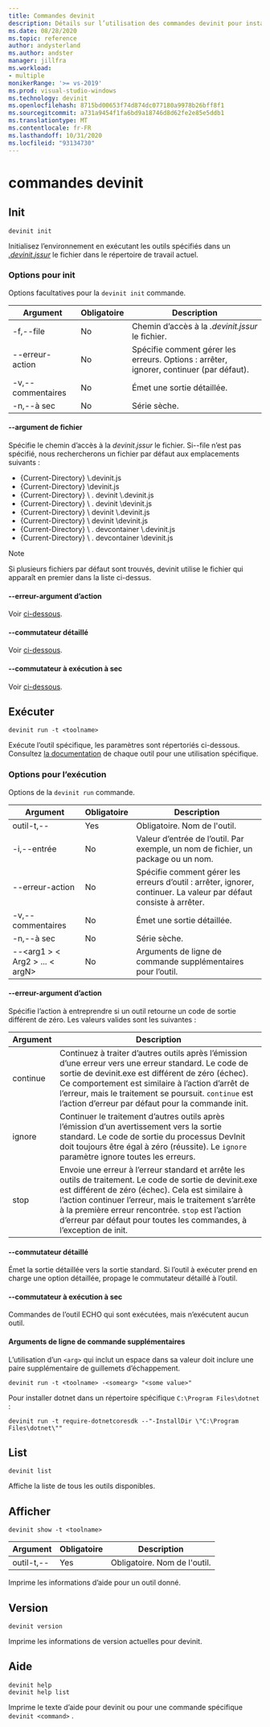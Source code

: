 ```yaml
---
title: Commandes devinit
description: Détails sur l’utilisation des commandes devinit pour installer des composants.
ms.date: 08/28/2020
ms.topic: reference
author: andysterland
ms.author: andster
manager: jillfra
ms.workload:
- multiple
monikerRange: '>= vs-2019'
ms.prod: visual-studio-windows
ms.technology: devinit
ms.openlocfilehash: 8715bd00653f74d874dc077180a9978b26bff8f1
ms.sourcegitcommit: a731a9454f1fa6bd9a18746d8d62fe2e85e5ddb1
ms.translationtype: MT
ms.contentlocale: fr-FR
ms.lasthandoff: 10/31/2020
ms.locfileid: "93134730"
---
```

# <a name="devinit-commands"></a>commandes devinit

## <a name="init"></a>Init

```console
devinit init
```

Initialisez l’environnement en exécutant les outils spécifiés dans un [_.devinit.jssur_](devinit-json.md) le fichier dans le répertoire de travail actuel.  

### <a name="options-for-init"></a>Options pour init

Options facultatives pour la `devinit init` commande.

| Argument             | Obligatoire | Description                                                               |
|----------------------|----------|---------------------------------------------------------------------------|
| -f,--file            | No       | Chemin d’accès à la _.devinit.jssur_ le fichier.                                         |
| --erreur-action       | No       | Spécifie comment gérer les erreurs. Options : arrêter, ignorer, continuer (par défaut).|
| -v,--commentaires         | No       | Émet une sortie détaillée.                                                      |
| -n,--à sec         | No       | Série sèche.                                                                  |

#### <a name="--file-argument"></a>--argument de fichier

Spécifie le chemin d’accès à la _devinit.jssur_ le fichier. Si--file n’est pas spécifié, nous rechercherons un fichier par défaut aux emplacements suivants :

* {Current-Directory} \\.devinit.js
* {Current-Directory} \\devinit.js
* {Current-Directory} \\ . devinit \\.devinit.js
* {Current-Directory} \\ . devinit \\devinit.js
* {Current-Directory} \\ devinit \\.devinit.js
* {Current-Directory} \\ devinit \\devinit.js
* {Current-Directory} \\ . devcontainer \\.devinit.js
* {Current-Directory} \\ . devcontainer \\devinit.js

> [!NOTE]
> Si plusieurs fichiers par défaut sont trouvés, devinit utilise le fichier qui apparaît en premier dans la liste ci-dessus.

#### <a name="--error-action-argument"></a>--erreur-argument d’action

Voir [ci-dessous](#options-for-run).

#### <a name="--verbose-switch"></a>--commutateur détaillé

Voir [ci-dessous](#options-for-run).

#### <a name="--dry-run-switch"></a>--commutateur à exécution à sec

Voir [ci-dessous](#options-for-run).

## <a name="run"></a>Exécuter

```console
devinit run -t <toolname>
```

Exécute l’outil spécifique, les paramètres sont répertoriés ci-dessous. Consultez [la documentation](devinit-tool-list.md) de chaque outil pour une utilisation spécifique.

### <a name="options-for-run"></a>Options pour l’exécution

Options de la `devinit run` commande.

| Argument                                      | Obligatoire | Description                                                                          |
|-----------------------------------------------|----------|--------------------------------------------------------------------------------------|
| outil-t,--                                     | Yes      | Obligatoire. Nom de l'outil.                                                             |
| -i,--entrée                                    | No       | Valeur d’entrée de l’outil. Par exemple, un nom de fichier, un package ou un nom.                     |
| --erreur-action                                | No       | Spécifie comment gérer les erreurs d’outil : arrêter, ignorer, continuer. La valeur par défaut consiste à arrêter. |
| -v,--commentaires                                  | No       | Émet une sortie détaillée.                                                                 |
| -n,--à sec                                  | No       | Série sèche.                                                                             |
| --&lt;arg1 &gt; &lt; Arg2 &gt; ... &lt; argN&gt;  | No       | Arguments de ligne de commande supplémentaires pour l’outil.                                       |

#### <a name="--error-action-argument"></a>--erreur-argument d’action

Spécifie l’action à entreprendre si un outil retourne un code de sortie différent de zéro. Les valeurs valides sont les suivantes :

| Argument | Description                                                                                                                                                                                                                                                                           |
|----------|---------------------------------------------------------------------------------------------------------------------------------------------------------------------------------------------------------------------------------------------------------------------------------------|
| continue | Continuez à traiter d’autres outils après l’émission d’une erreur vers une erreur standard. Le code de sortie de devinit.exe est différent de zéro (échec). Ce comportement est similaire à l’action d’arrêt de l’erreur, mais le traitement se poursuit. `continue` est l’action d’erreur par défaut pour la commande init.              |
| ignore   | Continuer le traitement d’autres outils après l’émission d’un avertissement vers la sortie standard. Le code de sortie du processus DevInit doit toujours être égal à zéro (réussite). Le `ignore` paramètre ignore toutes les erreurs.                                                                                                      |
| stop     | Envoie une erreur à l’erreur standard et arrête les outils de traitement. Le code de sortie de devinit.exe est différent de zéro (échec). Cela est similaire à l’action continuer l’erreur, mais le traitement s’arrête à la première erreur rencontrée. `stop` est l’action d’erreur par défaut pour toutes les commandes, à l’exception de init. |

#### <a name="--verbose-switch"></a>--commutateur détaillé

Émet la sortie détaillée vers la sortie standard. Si l’outil à exécuter prend en charge une option détaillée, propage le commutateur détaillé à l’outil.

#### <a name="--dry-run-switch"></a>--commutateur à exécution à sec

Commandes de l’outil ECHO qui sont exécutées, mais n’exécutent aucun outil.

#### <a name="additional-command-line-arguments"></a>Arguments de ligne de commande supplémentaires

L’utilisation d’un `<arg>` qui inclut un espace dans sa valeur doit inclure une paire supplémentaire de guillemets d’échappement.

```console
devinit run -t <toolname> -<somearg> "<some value>"
```

Pour installer dotnet dans un répertoire spécifique `C:\Program Files\dotnet` :

```console
devinit run -t require-dotnetcoresdk --"-InstallDir \"C:\Program Files\dotnet\""
```

## <a name="list"></a>List

```console
devinit list
```

Affiche la liste de tous les outils disponibles.

## <a name="show"></a>Afficher

```console
devinit show -t <toolname>
```

| Argument       | Obligatoire | Description                                                                          |
|----------------|----------|--------------------------------------------------------------------------------------|
| outil-t,--      | Yes      | Obligatoire. Nom de l'outil.                                                             |

Imprime les informations d’aide pour un outil donné.

## <a name="version"></a>Version

```console
devinit version
```

Imprime les informations de version actuelles pour devinit.

## <a name="help"></a>Aide

```console
devinit help
devinit help list
```

Imprime le texte d’aide pour devinit ou pour une commande spécifique `devinit <command>` .
 